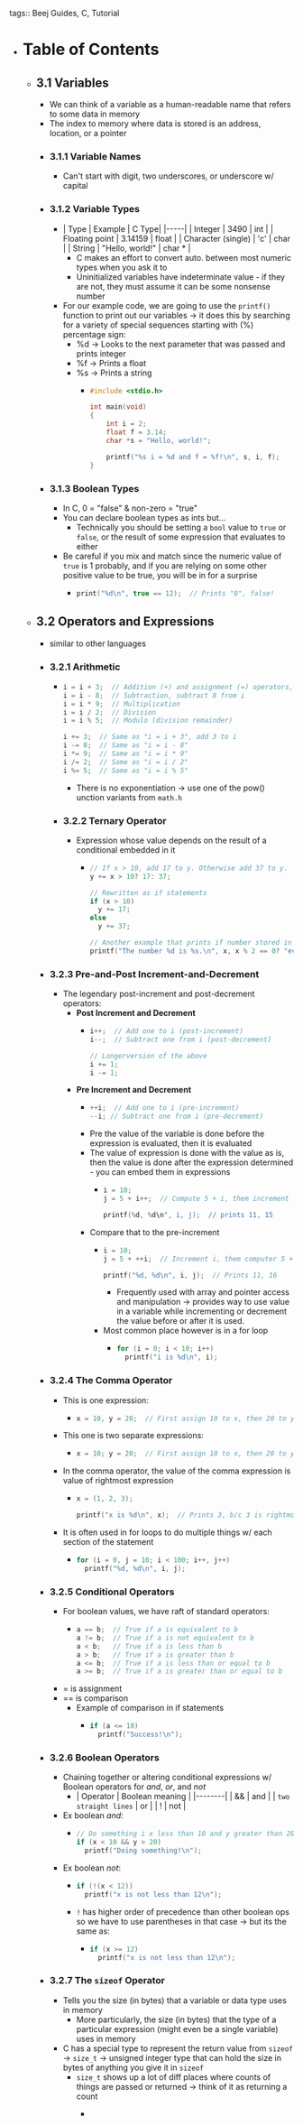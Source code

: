 tags:: Beej Guides, C, Tutorial

- # Table of Contents
	- ## 3.1 Variables
		- We can think of a variable as a human-readable name that refers to some data in memory
		- The index to memory where data is stored is an address, location, or a pointer
		- ### 3.1.1 Variable Names
			- Can't start with digit, two underscores, or underscore w/ capital
		- ### 3.1.2 Variable Types
			- | Type | Example | C Type|
			  |-----|
			  | Integer | 3490 | int |
			  | Floating point | 3.14159 | float |
			  | Character (single) | 'c' | char |
			  | String | "Hello, world!" | char * |
				- C makes an effort to convert auto. between most numeric types when you ask it to
				- Uninitialized variables have indeterminate value - if they are not, they must assume it can be some nonsense number
			- For our example code, we are going to use the `printf()` function to print out our variables -> it does this by searching for a variety of special sequences starting with (%) percentage sign:
				- %d -> Looks to the next parameter that was passed and prints integer
				- %f -> Prints a float
				- %s -> Prints a string
					- ```c
					  #include <stdio.h>
					  
					  int main(void)
					  {
					      int i = 2;
					      float f = 3.14;
					      char *s = "Hello, world!";
					  
					      printf("%s i = %d and f = %f!\n", s, i, f);
					  }
					  ```
		- ### 3.1.3 Boolean Types
			- In C, 0 = "false" & non-zero = "true"
			- You can declare boolean types as ints but...
				- Technically you should be setting a `bool` value to `true` or `false`, or the result of some expression that evaluates to either
			- Be careful if you mix and match since the numeric value of `true` is 1 probably, and if you are relying on some other positive value to be true, you will be in for a surprise
				- ```c
				  print("%d\n", true == 12);  // Prints "0", false!
				  ```
	- ## 3.2 Operators and Expressions
		- similar to other languages
		- ### 3.2.1 Arithmetic
			- ```c
			  i = i + 3;  // Addition (+) and assignment (=) operators, add 3 to i
			  i = i - 8;  // Subtraction, subtract 8 from i
			  i = i * 9;  // Multiplication
			  i = i / 2;  // Division
			  i = i % 5;  // Modulo (division remainder)
			  
			  i += 3;  // Same as "i = i + 3", add 3 to i
			  i -= 8;  // Same as "i = i - 8"
			  i *= 9;  // Same as "i = i * 9"
			  i /= 2;  // Same as "i = i / 2"
			  i %= 5;  // Same as "i = i % 5"
			  ```
				- There is no exponentiation -> use one of the pow() unction variants from `math.h`
			- ### 3.2.2 Ternary Operator
				- Expression whose value depends on the result of a conditional embedded in it
					- ```c
					  // If x > 10, add 17 to y. Otherwise add 37 to y.
					  y += x > 10? 17: 37;
					  
					  // Rewritten as if statements
					  if (x > 10)
					    y += 17;
					  else
					    y += 37;
					  
					  // Another example that prints if number stored in x is odd or even
					  printf("The number %d is %s.\n", x, x % 2 == 0? "even": "odd");
					  ```
		- ### 3.2.3 Pre-and-Post Increment-and-Decrement
			- The legendary post-increment and post-decrement operators:
				- **Post Increment and Decrement**
					- ```c
					  i++;  // Add one to i (post-increment)
					  i--;  // Subtract one from i (post-decrement)
					  
					  // Longerversion of the above
					  i += 1;
					  i -= 1;
					  ```
				- **Pre Increment and Decrement**
					- ```c
					  ++i;  // Add one to i (pre-increment)
					  --i; // Subtract one from i (pre-decrement)
					  
					  ```
					- Pre the value of the variable is done before the expression is evaluated, then it is evaluated
					- The value of expression is done with the value as is, then the value is done after the expression determined - you can embed them in expressions
						- ```c
						  i = 10;
						  j = 5 + i++;  // Compute 5 + i, them increment i
						  
						  printf(%d, %d\n", i, j);  // prints 11, 15
						  ```
					- Compare that to the pre-increment
						- ```c
						  i = 10;
						  j = 5 + ++i;  // Increment i, them computer 5 + i
						  
						  printf("%d, %d\n", i, j);  // Prints 11, 16
						  ```
							- Frequently used with array and pointer access and manipulation -> provides way to use value in a variable while incrementing or decrement the value before or after it is used.
						- Most common place however is in a for loop
							- ```c
							  for (i = 0; i < 10; i++)
							    printf("i is %d\n", i);
							  ```
		- ### 3.2.4 The Comma Operator
			- This is one expression:
				- ```c
				  x = 10, y = 20;  // First assign 10 to x, then 20 to y
				  ```
			- This one is two  separate expressions:
				- ```c
				  x = 10; y = 20;  // First assign 10 to x, then 20 to y
				  ```
			- In the comma operator, the value of the comma expression is value of rightmost expression
				- ```c
				  x = (1, 2, 3);
				  
				  printf("x is %d\n", x);  // Prints 3, b/c 3 is rightmost in the comma list
				  ```
			- It is often used in for loops to do multiple things w/ each section of the statement
				- ```c
				  for (i = 0, j = 10; i < 100; i++, j++)
				    printf("%d, %d\n", i, j);
				  ```
		- ### 3.2.5 Conditional Operators
			- For boolean values, we have raft of standard operators:
				- ```c
				  a == b;  // True if a is equivalent to b
				  a != b;  // True if a is not equivalent to b
				  a < b;   // True if a is less than b
				  a > b;   // True if a is greater than b
				  a <= b;  // True if a is less than or equal to b
				  a >= b;  // True if a is greater than or equal to b
				  ```
			- = is assignment
			- == is comparison
				- Example of comparison in if statements
					- ```c
					  if (a <= 10)
					    printf("Success!\n");
					  ```
		- ### 3.2.6 Boolean Operators
			- Chaining together or altering conditional expressions w/ Boolean operators for *and*, *or*, and *not*
				- | Operator | Boolean meaning |
				  |--------|
				  | && | and |
				  | `two straight lines` | or | 
				  | ! | not |
			- Ex boolean *and*:
				- ```c
				  // Do something i x less than 10 and y greater than 20
				  if (x < 10 && y > 20)
				    printf("Doing something!\n");
				  ```
			- Ex boolean *not*:
				- ```c
				  if (!(x < 12))
				    printf("x is not less than 12\n");
				  ```
				- `!` has higher order of precedence than other boolean ops so we have to use parentheses in that case -> but its the same as:
					- ```c
					  if (x >= 12)
					    printf("x is not less than 12\n");
					  ```
		- ### 3.2.7 The `sizeof` Operator
			- Tells you the size (in bytes) that a variable or data type uses in memory
				- More particularly, the size (in bytes) that the type of a particular expression (might even be a single variable) uses in memory
			- C has a special type to represent the return value from `sizeof` -> `size_t` -> unsigned integer type that can hold the size in bytes of anything you give it in `sizeof`
				- `size_t` shows up a lot of diff places where counts of things are passed or returned -> think of it as returning a count
					- ```c
					  ```
